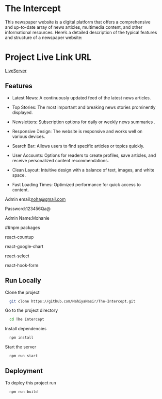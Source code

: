 
# The Intercept

This  newspaper website is a digital platform that offers a comprehensive and up-to-date array of news articles, multimedia content, and other informational resources. Here’s a detailed description of the typical features and structure of a newspaper website:



 # Project Live Link URL

   [LiveServer](https://assigment-12-client.web.app/)





## Features

- Latest News: A continuously updated feed of the latest news articles.

- Top Stories: The most important and breaking news stories prominently displayed.
- Newsletters: Subscription options for daily or weekly news summaries .
- Responsive Design: The website is responsive and works well on various devices.
- Search Bar: Allows users to find specific articles or topics quickly.
- User Accounts: Options for readers to create profiles, save articles, and receive personalized content recommendations.

- Clean Layout: Intuitive design with a balance of text, images, and white space.
- Fast Loading Times: Optimized performance for quick access to content.


Admin email:noha@gmail.com

Password:123456Qa@

Admin Name:Mohanie

##npm packages

react-countup

 react-google-chart
 
 react-select
 
 react-hook-form
 
## Run Locally

Clone the project

```bash
  git clone https://github.com/NahiyaNasir/The-Intercept.git
```

Go to the project directory

```bash
  cd The Intercept
```

Install dependencies

```bash
  npm install
```

Start the server

```bash
  npm run start
```


## Deployment

To deploy this project run

```bash
  npm run build
```

